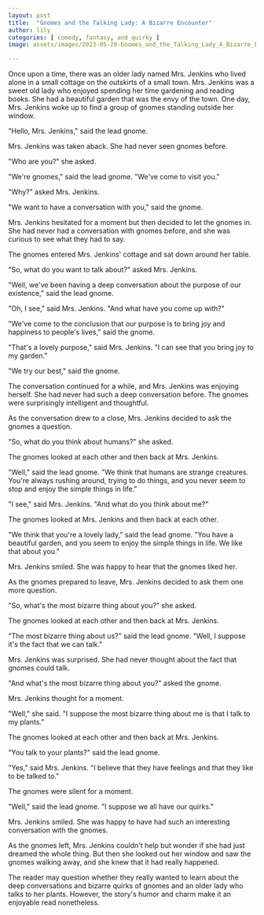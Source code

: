 ```yaml
---
layout: post
title:  "Gnomes and the Talking Lady: A Bizarre Encounter"
author: lily
categories: [ comedy, fantasy, and quirky ]
image: assets/images/2023-05-20-Gnomes_and_the_Talking_Lady_A_Bizarre_Encounter.png

---
```

Once upon a time, there was an older lady named Mrs. Jenkins who lived alone in a small cottage on the outskirts of a small town. Mrs. Jenkins was a sweet old lady who enjoyed spending her time gardening and reading books. She had a beautiful garden that was the envy of the town. One day, Mrs. Jenkins woke up to find a group of gnomes standing outside her window.

"Hello, Mrs. Jenkins," said the lead gnome.

Mrs. Jenkins was taken aback. She had never seen gnomes before.

"Who are you?" she asked.

"We're gnomes," said the lead gnome. "We've come to visit you."

"Why?" asked Mrs. Jenkins.

"We want to have a conversation with you," said the gnome.

Mrs. Jenkins hesitated for a moment but then decided to let the gnomes in. She had never had a conversation with gnomes before, and she was curious to see what they had to say.

The gnomes entered Mrs. Jenkins' cottage and sat down around her table.

"So, what do you want to talk about?" asked Mrs. Jenkins.

"Well, we've been having a deep conversation about the purpose of our existence," said the lead gnome.

"Oh, I see," said Mrs. Jenkins. "And what have you come up with?"

"We've come to the conclusion that our purpose is to bring joy and happiness to people's lives," said the gnome.

"That's a lovely purpose," said Mrs. Jenkins. "I can see that you bring joy to my garden."

"We try our best," said the gnome.

The conversation continued for a while, and Mrs. Jenkins was enjoying herself. She had never had such a deep conversation before. The gnomes were surprisingly intelligent and thoughtful.

As the conversation drew to a close, Mrs. Jenkins decided to ask the gnomes a question.

"So, what do you think about humans?" she asked.

The gnomes looked at each other and then back at Mrs. Jenkins.

"Well," said the lead gnome. "We think that humans are strange creatures. You're always rushing around, trying to do things, and you never seem to stop and enjoy the simple things in life."

"I see," said Mrs. Jenkins. "And what do you think about me?"

The gnomes looked at Mrs. Jenkins and then back at each other.

"We think that you're a lovely lady," said the lead gnome. "You have a beautiful garden, and you seem to enjoy the simple things in life. We like that about you."

Mrs. Jenkins smiled. She was happy to hear that the gnomes liked her.

As the gnomes prepared to leave, Mrs. Jenkins decided to ask them one more question.

"So, what's the most bizarre thing about you?" she asked.

The gnomes looked at each other and then back at Mrs. Jenkins.

"The most bizarre thing about us?" said the lead gnome. "Well, I suppose it's the fact that we can talk."

Mrs. Jenkins was surprised. She had never thought about the fact that gnomes could talk.

"And what's the most bizarre thing about you?" asked the gnome.

Mrs. Jenkins thought for a moment.

"Well," she said. "I suppose the most bizarre thing about me is that I talk to my plants."

The gnomes looked at each other and then back at Mrs. Jenkins.

"You talk to your plants?" said the lead gnome.

"Yes," said Mrs. Jenkins. "I believe that they have feelings and that they like to be talked to."

The gnomes were silent for a moment.

"Well," said the lead gnome. "I suppose we all have our quirks."

Mrs. Jenkins smiled. She was happy to have had such an interesting conversation with the gnomes.

As the gnomes left, Mrs. Jenkins couldn't help but wonder if she had just dreamed the whole thing. But then she looked out her window and saw the gnomes walking away, and she knew that it had really happened.

The reader may question whether they really wanted to learn about the deep conversations and bizarre quirks of gnomes and an older lady who talks to her plants. However, the story's humor and charm make it an enjoyable read nonetheless.